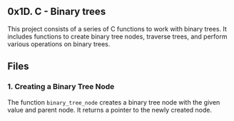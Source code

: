 ## 0x1D. C - Binary trees 

This project consists of a series of C functions to work with binary trees. It includes functions to create binary tree nodes, traverse trees, and perform various operations on binary trees.

## Files
### 1. Creating a Binary Tree Node

The function `binary_tree_node` creates a binary tree node with the given value and parent node. It returns a pointer to the newly created node.
